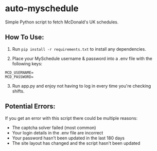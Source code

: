 # auto-myschedule
Simple Python script to fetch McDonald's UK schedules.

## How To Use:
1. Run `pip install -r requirements.txt` to install any dependencies.

2. Place your MySchedule username & password into a .env file with the following keys:
```
MCD_USERNAME=
MCD_PASSWORD=
```

3. Run app.py and enjoy not having to log in every time you're checking shifts.

## Potential Errors:
If you get an error with this script there could be multiple reasons:
- The captcha solver failed (most common)
- Your login details in the .env file are incorrect
- Your password hasn't been updated in the last 180 days
- The site layout has changed and the script hasn't been updated
